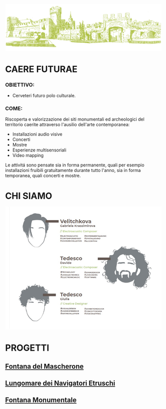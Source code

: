 <img src="https://github.com/Velitch/Caere_Futurae/blob/master/Immagini/Illustrazione_piazza_s_maria_maggiore.jpg">

# CAERE FUTURAE 

### OBIETTIVO: 

- Cerveteri futuro polo culturale.

### COME:

Riscoperta e valorizzazione dei siti monumentali ed archeologici del territorio caerite attraverso l'ausilio dell'arte contemporanea:

- Installazioni audio visive
- Concerti
- Mostre
- Esperienze multisensoriali
- Video mapping

Le attivitá sono pensate sia in forma permanente, quali per esempio installazioni fruibili gratuitamente durante tutto l'anno, sia in forma temporanea, quali concerti e mostre.

# CHI SIAMO

<img src="https://github.com/Velitch/Caere_Futurae/blob/master/Immagini/chi_siamo.jpg">

# PROGETTI

## [Fontana del Mascherone](https://github.com/Velitch/Caere_Futurae/tree/master/Fontana%20del%20Mascherone)

## [Lungomare dei Navigatori Etruschi](https://github.com/Velitch/Caere_Futurae/tree/master/Lungomare%20dei%20Navigatori%20Etruschi)

## [Fontana Monumentale](https://github.com/Velitch/Caere_Futurae/tree/master/Fontana%20Monumentale)
